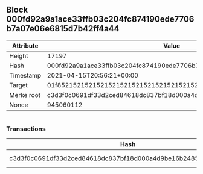## Block 000fd92a9a1ace33ffb03c204fc874190ede7706b7a07e06e6815d7b42ff4a44

Attribute | Value
--- | ---
Height | 17197
Hash | 000fd92a9a1ace33ffb03c204fc874190ede7706b7a07e06e6815d7b42ff4a44
Timestamp | 2021-04-15T20:56:21+00:00
Target | 01f8521521521521521521521521521521521521521521521521521521521521
Merke root | c3d3f0c0691df33d2ced84618dc837bf18d000a4d9be16b24853dc603cf6a048
Nonce | 945060112

```

```

### Transactions

Hash | Amount
--- | ---
[c3d3f0c0691df33d2ced84618dc837bf18d000a4d9be16b24853dc603cf6a048](c3d3f0c0691df33d2ced84618dc837bf18d000a4d9be16b24853dc603cf6a048.md) | 10.00000000 SKEPTI 
